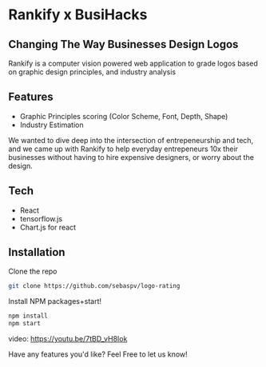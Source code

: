 # Rankify x BusiHacks
## Changing The Way Businesses Design Logos



Rankify is a computer vision powered web application to grade logos based on graphic design principles, and industry analysis

## Features

- Graphic Principles scoring (Color Scheme, Font, Depth, Shape)
- Industry Estimation


We wanted to dive deep into the intersection of entrepeneurship and tech, and we came up with Rankify to help everyday entrepeneurs 10x their businesses without having to hire expensive designers, or worry about the design. 




## Tech
- React
- tensorflow.js
- Chart.js for react



## Installation

Clone the repo

```sh
git clone https://github.com/sebaspv/logo-rating
```

Install NPM packages+start!

```sh
npm install
npm start
```

video: https://youtu.be/7tBD_vH8Iok

Have any features you'd like? Feel Free to let us know!

